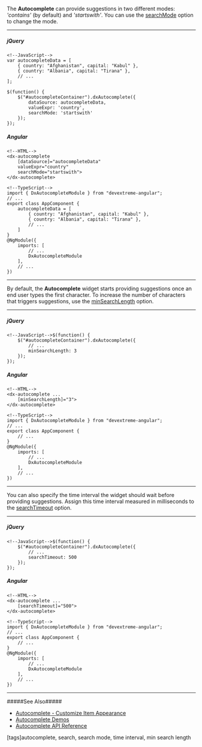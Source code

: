 The **Autocomplete** can provide suggestions in two different modes: *'contains'* (by default) and *'startswith'*. You can use the [searchMode](/api-reference/10%20UI%20Widgets/dxDropDownList/1%20Configuration/searchMode.md '/Documentation/ApiReference/UI_Widgets/dxAutocomplete/Configuration/#searchMode') option to change the mode.

---
##### jQuery

    <!--JavaScript-->
    var autocompleteData = [
        { country: "Afghanistan", capital: "Kabul" },
        { country: "Albania", capital: "Tirana" },
        // ...
    ];

    $(function() {
        $("#autocompleteContainer").dxAutocomplete({
            dataSource: autocompleteData,
            valueExpr: 'country',
            searchMode: 'startswith'
        });
    });

##### Angular

    <!--HTML-->
    <dx-autocomplete
        [dataSource]="autocompleteData"
        valueExpr="country"
        searchMode="startswith">
    </dx-autocomplete>

    <!--TypeScript-->
    import { DxAutocompleteModule } from "devextreme-angular";
    // ...
    export class AppComponent {
        autocompleteData = [
            { country: "Afghanistan", capital: "Kabul" },
            { country: "Albania", capital: "Tirana" },
            // ...
        ]
    }
    @NgModule({
        imports: [
            // ...
            DxAutocompleteModule
        ],
        // ...
    })

---

By default, the **Autocomplete** widget starts providing suggestions once an end user types the first character. To increase the number of characters that triggers suggestions, use the [minSearchLength](/api-reference/10%20UI%20Widgets/dxAutocomplete/1%20Configuration/minSearchLength.md '/Documentation/ApiReference/UI_Widgets/dxAutocomplete/Configuration/#minSearchLength') option. 

---
##### jQuery

    <!--JavaScript-->$(function() {
        $("#autocompleteContainer").dxAutocomplete({
            // ...
            minSearchLength: 3
        });
    });

##### Angular

    <!--HTML-->
    <dx-autocomplete ...
        [minSearchLength]="3">
    </dx-autocomplete>

    <!--TypeScript-->
    import { DxAutocompleteModule } from "devextreme-angular";
    // ...
    export class AppComponent {
        // ...
    }
    @NgModule({
        imports: [
            // ...
            DxAutocompleteModule
        ],
        // ...
    })

---

You can also specify the time interval the widget should wait before providing suggestions. Assign this time interval measured in milliseconds to the [searchTimeout](/api-reference/10%20UI%20Widgets/dxDropDownList/1%20Configuration/searchTimeout.md '/Documentation/ApiReference/UI_Widgets/dxAutocomplete/Configuration/#searchTimeout') option.

---
##### jQuery

    <!--JavaScript-->$(function() {
        $("#autocompleteContainer").dxAutocomplete({
            // ...
            searchTimeout: 500
        });
    });

##### Angular

    <!--HTML-->
    <dx-autocomplete ...
        [searchTimeout]="500">
    </dx-autocomplete>

    <!--TypeScript-->
    import { DxAutocompleteModule } from "devextreme-angular";
    // ...
    export class AppComponent {
        // ...
    }
    @NgModule({
        imports: [
            // ...
            DxAutocompleteModule
        ],
        // ...
    })

---

#####See Also#####
- [Autocomplete - Customize Item Appearance](/concepts/05%20Widgets/Autocomplete/05%20Customize%20Item%20Appearance.md '/Documentation/Guide/Widgets/Autocomplete/Customize_Item_Appearance/')
- [Autocomplete Demos](https://js.devexpress.com/Demos/WidgetsGallery/#demo/editors-autocomplete-overview)
- [Autocomplete API Reference](/api-reference/10%20UI%20Widgets/dxAutocomplete '/Documentation/ApiReference/UI_Widgets/dxAutocomplete/')

[tags]autocomplete, search, search mode, time interval, min search length